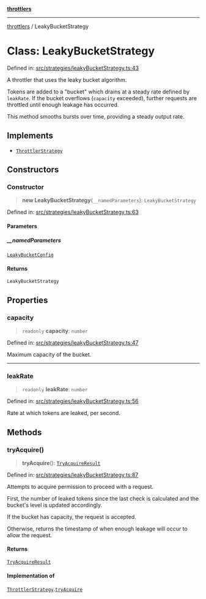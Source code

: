 [**throttlers**](../README.md)

***

[throttlers](../globals.md) / LeakyBucketStrategy

# Class: LeakyBucketStrategy

Defined in: [src/strategies/leakyBucketStrategy.ts:43](https://github.com/havelessbemore/throttlers/blob/3e64dbc7f42ad7431d8e4aaaafc9787d4a004f91/src/strategies/leakyBucketStrategy.ts#L43)

A throttler that uses the leaky bucket algorithm.

Tokens are added to a "bucket" which drains at a steady rate
defined by `leakRate`. If the bucket overflows (`capacity` exceeded),
further requests are throttled until enough leakage has occurred.

This method smooths bursts over time, providing a steady output rate.

## Implements

- [`ThrottlerStrategy`](../interfaces/ThrottlerStrategy.md)

## Constructors

### Constructor

> **new LeakyBucketStrategy**(`__namedParameters`): `LeakyBucketStrategy`

Defined in: [src/strategies/leakyBucketStrategy.ts:63](https://github.com/havelessbemore/throttlers/blob/3e64dbc7f42ad7431d8e4aaaafc9787d4a004f91/src/strategies/leakyBucketStrategy.ts#L63)

#### Parameters

##### \_\_namedParameters

[`LeakyBucketConfig`](../interfaces/LeakyBucketConfig.md)

#### Returns

`LeakyBucketStrategy`

## Properties

### capacity

> `readonly` **capacity**: `number`

Defined in: [src/strategies/leakyBucketStrategy.ts:47](https://github.com/havelessbemore/throttlers/blob/3e64dbc7f42ad7431d8e4aaaafc9787d4a004f91/src/strategies/leakyBucketStrategy.ts#L47)

Maximum capacity of the bucket.

***

### leakRate

> `readonly` **leakRate**: `number`

Defined in: [src/strategies/leakyBucketStrategy.ts:56](https://github.com/havelessbemore/throttlers/blob/3e64dbc7f42ad7431d8e4aaaafc9787d4a004f91/src/strategies/leakyBucketStrategy.ts#L56)

Rate at which tokens are leaked, per second.

## Methods

### tryAcquire()

> **tryAcquire**(): [`TryAcquireResult`](../type-aliases/TryAcquireResult.md)

Defined in: [src/strategies/leakyBucketStrategy.ts:87](https://github.com/havelessbemore/throttlers/blob/3e64dbc7f42ad7431d8e4aaaafc9787d4a004f91/src/strategies/leakyBucketStrategy.ts#L87)

Attempts to acquire permission to proceed with a request.

First, the number of leaked tokens since the last check
is calculated and the bucket's level is updated accordingly.

If the bucket has capacity, the request is accepted.

Otherwise, returns the timestamp of when enough leakage
will occur to allow the request.

#### Returns

[`TryAcquireResult`](../type-aliases/TryAcquireResult.md)

#### Implementation of

[`ThrottlerStrategy`](../interfaces/ThrottlerStrategy.md).[`tryAcquire`](../interfaces/ThrottlerStrategy.md#tryacquire)

